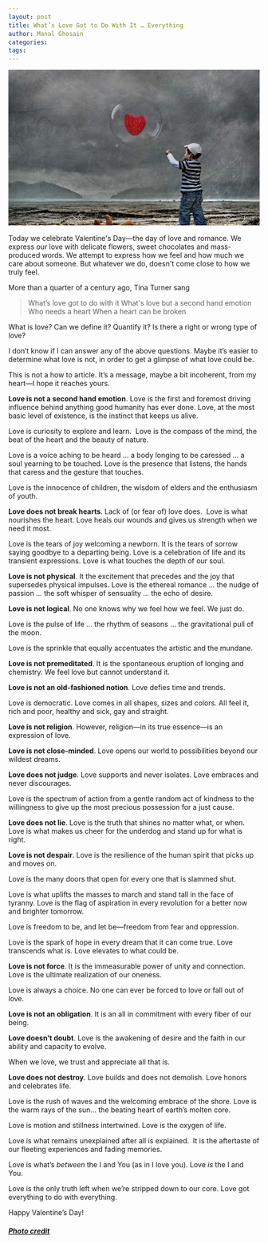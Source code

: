 ```yaml
---
layout: post
title: What’s Love Got to Do With It … Everything
author: Manal Ghosain
categories:
tags:
---
```


![Loving heart](/images/loving-heart.jpg)

Today we celebrate Valentine's Day—the day of love and romance. We express our love with delicate flowers, sweet chocolates and mass-produced words. We attempt to express how we feel and how much we care about someone. But whatever we do, doesn't come close to how we truly feel. 

More than a quarter of a century ago, Tina Turner sang 

> What’s love got to do with it 
> What's love but a second hand emotion 
> Who needs a heart
> When a heart can be broken

What is love? Can we define it? Quantify it? Is there a right or wrong type of love? 

I don’t know if I can answer any of the above questions. Maybe it’s easier to determine what love is not, in order to get a glimpse of what love could be. 

This is not a how to article. It’s a message, maybe a bit incoherent, from my heart—I hope it reaches yours.  

**Love is not a second hand emotion**. Love is the first and foremost driving influence behind anything good humanity has ever done. Love, at the most basic level of existence, is the instinct that keeps us alive. 

Love is curiosity to explore and learn.  Love is the compass of the mind, the beat of the heart and the beauty of nature. 

Love is a voice aching to be heard … a body longing to be caressed … a soul yearning to be touched. Love is the presence that listens, the hands that caress and the gesture that touches. 

Love is the innocence of children, the wisdom of elders and the enthusiasm of youth. 

**Love does not break hearts**. Lack of (or fear of) love does.  Love is what nourishes the heart. Love heals our wounds and gives us strength when we need it most. 

Love is the tears of joy welcoming a newborn. It is the tears of sorrow saying goodbye to a departing being. Love is a celebration of life and its transient expressions. Love is what touches the depth of our soul. 

**Love is not physical**. It the excitement that precedes and the joy that supersedes physical impulses. Love is the ethereal romance … the nudge of passion … the soft whisper of sensuality … the echo of desire. 

**Love is not logical**. No one knows why we feel how we feel. We just do. 

Love is the pulse of life … the rhythm of seasons … the gravitational pull of the moon. 

Love is the sprinkle that equally accentuates the artistic and the mundane. 

**Love is not premeditated**. It is the spontaneous eruption of longing and chemistry. We feel love but cannot understand it. 

**Love is not an old-fashioned notion**. Love defies time and trends. 

Love is democratic. Love comes in all shapes, sizes and colors. All feel it, rich and poor, healthy and sick, gay and straight. 

**Love is not religion**. However, religion—in its true essence—is an expression of love. 

**Love is not close-minded**. Love opens our world to possibilities beyond our wildest dreams. 

**Love does not judge**. Love supports and never isolates. Love embraces and never discourages. 

Love is the spectrum of action from a gentle random act of kindness to the willingness to give up the most precious possession for a just cause. 

**Love does not lie**. Love is the truth that shines no matter what, or when. Love is what makes us cheer for the underdog and stand up for what is right. 

**Love is not despair**. Love is the resilience of the human spirit that picks up and moves on. 

Love is the many doors that open for every one that is slammed shut. 

Love is what uplifts the masses to march and stand tall in the face of tyranny. Love is the flag of aspiration in every revolution for a better now and brighter tomorrow. 

Love is freedom to be, and let be—freedom from fear and oppression. 

Love is the spark of hope in every dream that it can come true. Love transcends what is. Love elevates to what could be. 

**Love is not force**. It is the immeasurable power of unity and connection.  Love is the ultimate realization of our oneness. 

Love is always a choice. No one can ever be forced to love or fall out of love. 

**Love is not an obligation**. It is an all in commitment with every fiber of our being. 

**Love doesn’t doubt**. Love is the awakening of desire and the faith in our ability and capacity to evolve. 

When we love, we trust and appreciate all that is. 

**Love does not destroy**. Love builds and does not demolish. Love honors and celebrates life. 

Love is the rush of waves and the welcoming embrace of the shore. Love is the warm rays of the sun… the beating heart of earth’s molten core. 

Love is motion and stillness intertwined. Love is the oxygen of life. 

Love is what remains unexplained after all is explained.  It is the aftertaste of our fleeting experiences and fading memories. 

Love is what’s _between_ the I and You (as in I love you). Love _is_ the I and You. 

Love is the only truth left when we’re stripped down to our core. Love got everything to do with everything. 

Happy Valentine’s Day! 

##### [Photo credit](http://www.flickr.com/photos/h-k-d/4110421350/)
